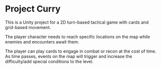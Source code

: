 # Project Curry

This is a Unity project for a 2D turn-based tactical game with cards and grid-based movement.

The player character needs to reach specific locations on the map while enemies and encounters await them. 

The player can play cards to engage in combat or recon at the cost of time. As time passes, events on the map will trigger and increase the difficulty/add special conditions to the level.
